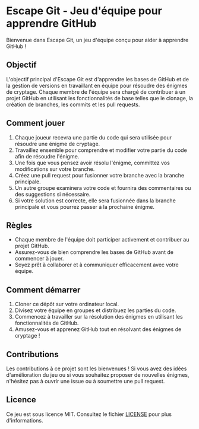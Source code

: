 # Escape Git - Jeu d'équipe pour apprendre GitHub

Bienvenue dans Escape Git, un jeu d'équipe conçu pour aider à apprendre GitHub !

## Objectif

L'objectif principal d'Escape Git est d'apprendre les bases de GitHub et de la gestion de versions en travaillant en équipe pour résoudre des énigmes de cryptage. Chaque membre de l'équipe sera chargé de contribuer à un projet GitHub en utilisant les fonctionnalités de base telles que le clonage, la création de branches, les commits et les pull requests.

## Comment jouer

1. Chaque joueur recevra une partie du code qui sera utilisée pour résoudre une énigme de cryptage.
2. Travaillez ensemble pour comprendre et modifier votre partie du code afin de résoudre l'énigme.
3. Une fois que vous pensez avoir résolu l'énigme, committez vos modifications sur votre branche.
4. Créez une pull request pour fusionner votre branche avec la branche principale.
5. Un autre groupe examinera votre code et fournira des commentaires ou des suggestions si nécessaire.
6. Si votre solution est correcte, elle sera fusionnée dans la branche principale et vous pourrez passer à la prochaine énigme.

## Règles

- Chaque membre de l'équipe doit participer activement et contribuer au projet GitHub.
- Assurez-vous de bien comprendre les bases de GitHub avant de commencer à jouer.
- Soyez prêt à collaborer et à communiquer efficacement avec votre équipe.

## Comment démarrer

1. Cloner ce dépôt sur votre ordinateur local.
2. Divisez votre équipe en groupes et distribuez les parties du code.
3. Commencez à travailler sur la résolution des énigmes en utilisant les fonctionnalités de GitHub.
4. Amusez-vous et apprenez GitHub tout en résolvant des énigmes de cryptage !

## Contributions

Les contributions à ce projet sont les bienvenues ! Si vous avez des idées d'amélioration du jeu ou si vous souhaitez proposer de nouvelles énigmes, n'hésitez pas à ouvrir une issue ou à soumettre une pull request.

## Licence

Ce jeu est sous licence MIT. Consultez le fichier [LICENSE](LICENSE) pour plus d'informations.
